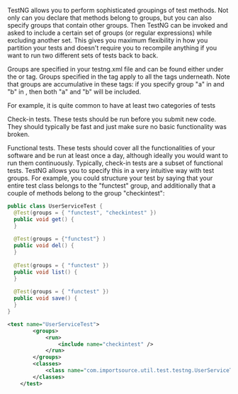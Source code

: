 TestNG allows you to perform sophisticated groupings of test methods. Not only can you declare that methods belong to groups, but you can also specify groups that contain other groups. Then TestNG can be invoked and asked to include a certain set of groups (or regular expressions) while excluding another set.  This gives you maximum flexibility in how you partition your tests and doesn't require you to recompile anything if you want to run two different sets of tests back to back.

Groups are specified in your testng.xml file and can be found either under the <test> or <suite> tag. Groups specified in the <suite> tag apply to all the <test> tags underneath. Note that groups are accumulative in these tags: if you specify group "a" in <suite> and "b" in <test>, then both "a" and "b" will be included.

For example, it is quite common to have at least two categories of tests

Check-in tests.  These tests should be run before you submit new code.  They should typically be fast and just make sure no basic functionality was broken.
 
Functional tests.  These tests should cover all the functionalities of your software and be run at least once a day, although ideally you would want to run them continuously.
Typically, check-in tests are a subset of functional tests.  TestNG allows you to specify this in a very intuitive way with test groups.  For example, you could structure your test by saying that your entire test class belongs to the "functest" group, and additionally that a couple of methods belong to the group "checkintest":

```java
public class UserServiceTest {
  @Test(groups = { "functest", "checkintest" })
  public void get() {
  }
 
  @Test(groups = {"functest"} )
  public void del() {
  }
 
  @Test(groups = { "functest" })
  public void list() {
  }
  
  @Test(groups = { "functest" })
  public void save() {
  }
}
```


```xml
<test name="UserServiceTest">
		<groups>
			<run>
				<include name="checkintest" />
			</run>
		</groups>
		<classes>
			<class name="com.importsource.util.test.testng.UserServiceTest" />
		</classes>
	</test>
```
